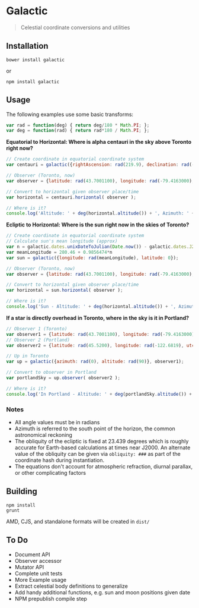 # Galactic

> Celestial coordinate conversions and utilities

## Installation

```
bower install galactic
```

or 

```
npm install galactic
```

## Usage

The following examples use some basic transforms:
```javascript
var rad = function(deg) { return deg/180 * Math.PI; };
var deg = function(rad) { return rad*180 / Math.PI; };
```

**Equatorial to Horizontal: Where is alpha centauri in the sky above Toronto right now?**
```javascript
// Create coordinate in equatorial coordinate system
var centauri = galactic({rightAscension: rad(219.9), declination: rad(-60.8339)});

// Observer (Toronto, now)
var observer = {latitude: rad(43.7001100), longitude: rad(-79.4163000), utc: Date.now()};

// Convert to horizontal given observer place/time
var horizontal = centauri.horizontal( observer );

// Where is it?
console.log('Altitude: ' + deg(horizontal.altitude()) + ', Azimuth: ' + deg(horizontal.azimuth()));
```

**Ecliptic to Horizontal: Where is the sun right now in the skies of Toronto?**
```javascript
// Create coordinate in equatorial coordinate system
// Calculate sun's mean longitude (approx)
var n = galactic.dates.unixDateToJulian(Date.now()) - galactic.dates.J2000
var meanLongitude = 280.46 + 0.9856474*n
var sun = galactic({longitude: rad(meanLongitude), latitude: 0});

// Observer (Toronto, now)
var observer = {latitude: rad(43.7001100), longitude: rad(-79.4163000), utc: Date.now()};

// Convert to horizontal given observer place/time
var horizontal = sun.horizontal( observer );

// Where is it?
console.log('Sun - Altitude: ' + deg(horizontal.altitude()) + ', Azimuth: ' + deg(horizontal.azimuth()));
```

**If a star is directly overhead in Toronto, where in the sky is it in Portland?**
```javascript
// Observer 1 (Toronto)
var observer1 = {latitude: rad(43.7001100), longitude: rad(-79.4163000), utc: Date.now()};
// Observer 2 (Portland)
var observer2 = {latitude: rad(45.5200), longitude: rad(-122.6819), utc: Date.now()};

// Up in Toronto
var up = galactic({azimuth: rad(0), altitude: rad(90)}, observer1);

// Convert to observer in Portland
var portlandSky = up.observer( observer2 );

// Where is it?
console.log('In Portland - Altitude: ' + deg(portlandSky.altitude()) + ', Azimuth: ' + deg(portlandSky.azimuth()));
```


### Notes

 - All angle values must be in radians
 - Azimuth is referred to the south point of the horizon, the common astronomical reckoning
 - The obliquity of the ecliptic is fixed at 23.439 degrees which is roughly accurate for Earth-based calculations at times near J2000. An alternate value of the obliquity can be given via `obliquity: ###` as part of the coordinate hash during instantiation.
 - The equations don't account for atmospheric refraction, diurnal parallax, or other complicating factors

## Building

    npm install
    grunt

  AMD, CJS, and standalone formats will be created in `dist/`

## To Do
 
  - Document API
  - Observer accessor
  - Mutator API
  - Complete unit tests
  - More Example usage
  - Extract celestial body definitions to generalize
  - Add handy additional functions, e.g. sun and moon positions given date
  - NPM prepublish compile step
